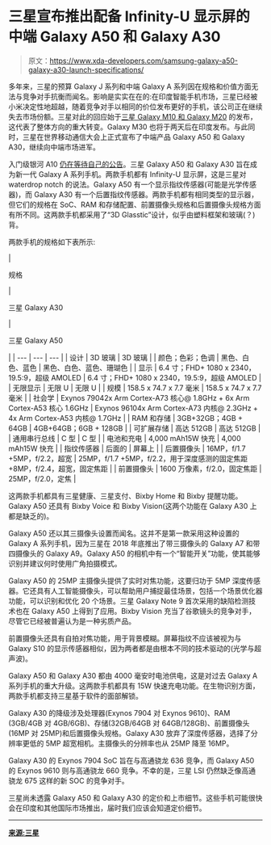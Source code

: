 # 三星宣布推出配备 Infinity-U 显示屏的中端 Galaxy A50 和 Galaxy A30

> 原文：<https://www.xda-developers.com/samsung-galaxy-a50-galaxy-a30-launch-specifications/>

多年来，三星的预算 Galaxy J 系列和中端 Galaxy A 系列因在规格和价值方面无法与竞争对手抗衡而闻名。影响是实实在在的:在印度智能手机市场，三星已经被小米决定性地超越，随着竞争对手以相同的价位发布更好的手机，该公司正在继续失去市场份额。三星对此的回应始于[三星 Galaxy M10 和 Galaxy M20](https://www.xda-developers.com/samsung-galaxy-m20-m10-india-launch/) 的发布，这代表了整体方向的重大转变。Galaxy M30 也将于两天后在印度发布。与此同时，三星在世界移动通信大会上正式宣布了中端产品 Galaxy A50 和 Galaxy A30，继续向中端市场进军。

入门级银河 A10 [仍在等待自己的公告](https://www.xda-developers.com/samsung-galaxy-a50-a30-a10-india-specs/)。三星 Galaxy A50 和 Galaxy A30 旨在成为新一代 Galaxy A 系列手机。两款手机都有 Infinity-U 显示屏，这是三星对 waterdrop notch 的说法。Galaxy A50 有一个显示指纹传感器(可能是光学传感器)，而 Galaxy A30 有一个后置指纹传感器。两款手机都有相同类型的显示器，但它们的规格在 SoC、RAM 和存储配置、前置摄像头规格和后置摄像头规格方面有所不同。这两款手机都采用了“3D Glasstic”设计，似乎由塑料框架和玻璃(？)背。

两款手机的规格如下表所示:

| 

规格

 | 

三星 Galaxy A30

 | 

三星 Galaxy A50

 |
| --- | --- | --- |
| 设计 | 3D 玻璃 | 3D 玻璃 |
| 颜色；色彩；色调 | 黑色、白色、蓝色 | 黑色、白色、蓝色、珊瑚色 |
| 显示 | 6.4 寸；FHD+ 1080 x 2340，19.5:9，超级 AMOLED | 6.4 寸；FHD+ 1080 x 2340，19.5:9，超级 AMOLED |
| 无限显示 | 无限 U | 无限 U |
| 规模 | 158.5 x 74.7 x 7.7 毫米 | 158.5 x 74.7 x 7.7 毫米 |
| 社会学 | Exynos 79042x Arm Cortex-A73 核心@ 1.8GHz + 6x Arm Cortex-A53 核心 1.6GHz | Exynos 96104x Arm Cortex-A73 内核@ 2.3GHz + 4x Arm Cortex-A53 内核@ 1.7GHz |
| RAM 和存储 | 3GB+32GB；4GB + 64GB | 4GB+64GB；6GB + 128GB |
| 可扩展存储 | 高达 512GB | 高达 512GB |
| 通用串行总线 | C 型 | C 型 |
| 电池和充电 | 4,000 mAh15W 快充 | 4,000 mAh15W 快充 |
| 指纹传感器 | 后面的 | 屏幕上 |
| 后置摄像头 | 16MP，f/1.7 +5MP，f/2.2，超宽 | 25MP，f/1.7 +5MP，f/2.2，用于深度感测的固定焦距+8MP，f/2.4，超宽，固定焦距 |
| 前置摄像头 | 1600 万像素，f/2.0，固定焦距 | 25MP，f/2.0，定焦 |

这两款手机都具有三星健康、三星支付、Bixby Home 和 Bixby 提醒功能。Galaxy A50 还具有 Bixby Voice 和 Bixby Vision(这两个功能在 Galaxy A30 上都是缺乏的)。

Galaxy A50 还以其三摄像头设置而闻名。这并不是第一款采用这种设置的 Galaxy A 系列手机，因为三星在 2018 年底推出了带三摄像头的 Galaxy A7 和带四摄像头的 Galaxy A9。Galaxy A50 的相机中有一个“智能开关”功能，使其能够识别并建议何时使用广角拍摄模式。

Galaxy A50 的 25MP 主摄像头提供了实时对焦功能，这要归功于 5MP 深度传感器。它还具有人工智能摄像头，可以帮助用户捕捉最佳场景，包括一个场景优化器功能，可以识别和优化 20 个场景。三星 Galaxy Note 9 首次采用的缺陷检测技术也在 Galaxy A50 上得到了应用。Bixby Vision 充当了谷歌镜头的竞争对手，尽管它已经被普遍认为是一种劣质产品。

前置摄像头还具有自拍对焦功能，用于背景模糊。屏幕指纹不应该被视为与 Galaxy S10 的显示传感器相似，因为两者都是由根本不同的技术驱动的(光学与超声波)。

Galaxy A50 和 Galaxy A30 都由 4000 毫安时电池供电，这是对过去 Galaxy A 系列手机的重大升级。这两款手机都具有 15W 快速充电功能。在生物识别方面，两款手机都支持三星基于软件的面部解锁。

Galaxy A30 的降级涉及处理器(Exynos 7904 对 Exynos 9610)、RAM (3GB/4GB 对 4GB/6GB)、存储(32GB/64GB 对 64GB/128GB)、前置摄像头(16MP 对 25MP)和后置摄像头规格。Galaxy A30 放弃了深度传感器，选择了分辨率更低的 5MP 超宽相机。主摄像头的分辨率也从 25MP 降至 16MP。

Galaxy A30 的 Exynos 7904 SoC 旨在与高通骁龙 636 竞争，而 Galaxy A50 的 Exynos 9610 则与高通骁龙 660 竞争。不幸的是，三星 LSI 仍然缺乏像高通骁龙 675 这样的新 SOC 的竞争对手。

三星尚未透露 Galaxy A50 和 Galaxy A30 的定价和上市细节。这些手机可能很快会在印度和其他国际市场推出，届时我们应该会知道定价细节。

* * *

[**来源:三星**](https://news.samsung.com/global/samsung-announces-new-galaxy-a-series-with-upgrades-to-essential-features)